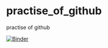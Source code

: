 # practise_of_github
practise of github

[![Binder](https://mybinder.org/badge_logo.svg)](https://mybinder.org/v2/gh/ThoufikM/practise_of_github/master?labpath=15may7.py)
